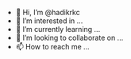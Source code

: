 - 👋 Hi, I’m @hadikrkc
- 👀 I’m interested in ...
- 🌱 I’m currently learning ...
- 💞️ I’m looking to collaborate on ...
- 📫 How to reach me ...

<!---
hadikrkc/hadikrkc is a ✨ special ✨ repository because its `README.md` (this file) appears on your GitHub profile.
You can click the Preview link to take a look at your changes.
--->
